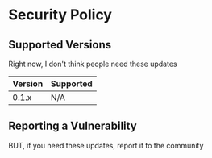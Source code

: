 # Security Policy

## Supported Versions

Right now, I don't think people need these updates

| Version | Supported          |
| ------- | ------------------ |
| 0.1.x   | N/A                |


## Reporting a Vulnerability

BUT, if you need these updates, report it to the community
